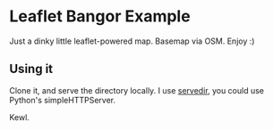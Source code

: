 Leaflet Bangor Example
=====

Just a dinky little leaflet-powered map. Basemap via OSM. Enjoy :)

Using it
-----

Clone it, and serve the directory locally. I use [servedir](https://github.com/remy/servedir), you could use Python's simpleHTTPServer.

Kewl.
